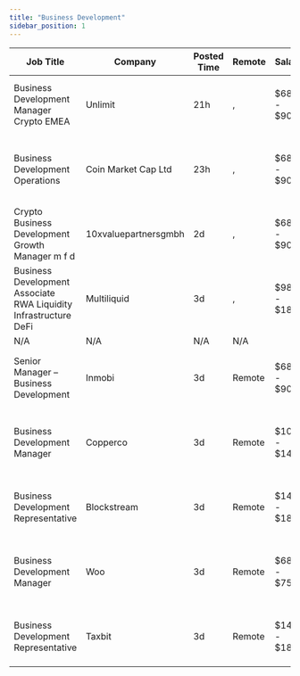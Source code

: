 ```yaml
---
title: "Business Development"
sidebar_position: 1
---
```


| Job Title | Company | Posted Time | Remote | Salary | Tags | Apply Link |
|-----------|---------|-------------|--------|--------|------|------------|
| Business Development Manager Crypto EMEA | Unlimit | 21h | , | $68k - $90k | business development, sales, non tech, crypto, remote | [Apply](https://web3.career/business-development-manager-crypto-emea-unlimit/106532) |
| Business Development Operations | Coin Market Cap Ltd | 23h | , | $68k - $90k | business development, sales, non tech, operations, crypto | [Apply](https://web3.career/business-development-operations-coinmarketcap/106525) |
| Crypto Business Development Growth Manager m f d | 10xvaluepartnersgmbh | 2d | , | $68k - $90k | business development, sales, non tech, growth, crypto | [Apply](https://web3.career/crypto-business-development-growth-manager-m-f-d-10xvaluepartnersgmbh/106434) |
| Business Development Associate RWA Liquidity Infrastructure DeFi | Multiliquid | 3d | , | $98k - $180k | business development, sales, non tech, infrastructure, blockchain | [Apply](https://web3.career/business-development-associate-rwa-liquidity-infrastructure-defi-multiliquid/106398) |
| N/A | N/A | N/A | N/A |  |  | [Apply](https://web3.career/metana) |
| Senior Manager – Business Development | Inmobi | 3d | Remote | $68k - $90k | business development, sales, non tech, senior, remote | [Apply](https://web3.career/senior-manager-business-development-inmobi/106317) |
| Business Development Manager | Copperco | 3d | Remote | $100k - $145k | business development, sales, non tech, blockchain, crypto | [Apply](https://web3.career/business-development-manager-copperco/105560) |
| Business Development Representative | Blockstream | 3d | Remote | $140k - $180k | business development, sales, non tech, bitcoin, blockchain | [Apply](https://web3.career/business-development-representative-blockstream/105742) |
| Business Development Manager | Woo | 3d | Remote | $68k - $75k | business development, sales, non tech, blockchain, crypto | [Apply](https://web3.career/business-development-manager-woo/95644) |
| Business Development Representative | Taxbit | 3d | Remote | $140k - $180k | business development, sales, non tech, bitcoin, crypto | [Apply](https://web3.career/business-development-representative-taxbit/106278) |
